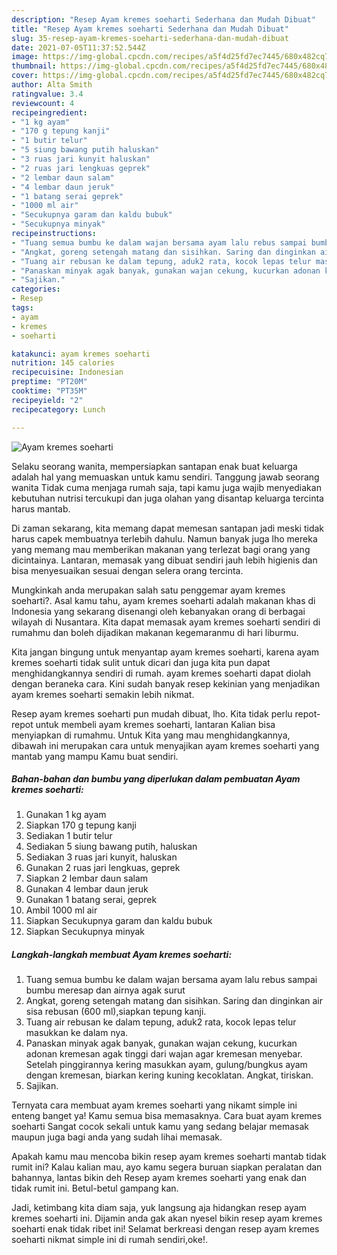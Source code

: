 ```yaml
---
description: "Resep Ayam kremes soeharti Sederhana dan Mudah Dibuat"
title: "Resep Ayam kremes soeharti Sederhana dan Mudah Dibuat"
slug: 35-resep-ayam-kremes-soeharti-sederhana-dan-mudah-dibuat
date: 2021-07-05T11:37:52.544Z
image: https://img-global.cpcdn.com/recipes/a5f4d25fd7ec7445/680x482cq70/ayam-kremes-soeharti-foto-resep-utama.jpg
thumbnail: https://img-global.cpcdn.com/recipes/a5f4d25fd7ec7445/680x482cq70/ayam-kremes-soeharti-foto-resep-utama.jpg
cover: https://img-global.cpcdn.com/recipes/a5f4d25fd7ec7445/680x482cq70/ayam-kremes-soeharti-foto-resep-utama.jpg
author: Alta Smith
ratingvalue: 3.4
reviewcount: 4
recipeingredient:
- "1 kg ayam"
- "170 g tepung kanji"
- "1 butir telur"
- "5 siung bawang putih haluskan"
- "3 ruas jari kunyit haluskan"
- "2 ruas jari lengkuas geprek"
- "2 lembar daun salam"
- "4 lembar daun jeruk"
- "1 batang serai geprek"
- "1000 ml air"
- "Secukupnya garam dan kaldu bubuk"
- "Secukupnya minyak"
recipeinstructions:
- "Tuang semua bumbu ke dalam wajan bersama ayam lalu rebus sampai bumbu meresap dan airnya agak surut"
- "Angkat, goreng setengah matang dan sisihkan. Saring dan dinginkan air sisa rebusan (600 ml),siapkan tepung kanji."
- "Tuang air rebusan ke dalam tepung, aduk2 rata, kocok lepas telur masukkan ke dalam nya."
- "Panaskan minyak agak banyak, gunakan wajan cekung, kucurkan adonan kremesan agak tinggi dari wajan agar kremesan menyebar. Setelah pinggirannya kering masukkan ayam, gulung/bungkus ayam dengan kremesan, biarkan kering kuning kecoklatan. Angkat, tiriskan."
- "Sajikan."
categories:
- Resep
tags:
- ayam
- kremes
- soeharti

katakunci: ayam kremes soeharti 
nutrition: 145 calories
recipecuisine: Indonesian
preptime: "PT20M"
cooktime: "PT35M"
recipeyield: "2"
recipecategory: Lunch

---
```



![Ayam kremes soeharti](https://img-global.cpcdn.com/recipes/a5f4d25fd7ec7445/680x482cq70/ayam-kremes-soeharti-foto-resep-utama.jpg)

Selaku seorang wanita, mempersiapkan santapan enak buat keluarga adalah hal yang memuaskan untuk kamu sendiri. Tanggung jawab seorang  wanita Tidak cuma menjaga rumah saja, tapi kamu juga wajib menyediakan kebutuhan nutrisi tercukupi dan juga olahan yang disantap keluarga tercinta harus mantab.

Di zaman  sekarang, kita memang dapat memesan santapan jadi meski tidak harus capek membuatnya terlebih dahulu. Namun banyak juga lho mereka yang memang mau memberikan makanan yang terlezat bagi orang yang dicintainya. Lantaran, memasak yang dibuat sendiri jauh lebih higienis dan bisa menyesuaikan sesuai dengan selera orang tercinta. 



Mungkinkah anda merupakan salah satu penggemar ayam kremes soeharti?. Asal kamu tahu, ayam kremes soeharti adalah makanan khas di Indonesia yang sekarang disenangi oleh kebanyakan orang di berbagai wilayah di Nusantara. Kita dapat memasak ayam kremes soeharti sendiri di rumahmu dan boleh dijadikan makanan kegemaranmu di hari liburmu.

Kita jangan bingung untuk menyantap ayam kremes soeharti, karena ayam kremes soeharti tidak sulit untuk dicari dan juga kita pun dapat menghidangkannya sendiri di rumah. ayam kremes soeharti dapat diolah dengan beraneka cara. Kini sudah banyak resep kekinian yang menjadikan ayam kremes soeharti semakin lebih nikmat.

Resep ayam kremes soeharti pun mudah dibuat, lho. Kita tidak perlu repot-repot untuk membeli ayam kremes soeharti, lantaran Kalian bisa menyiapkan di rumahmu. Untuk Kita yang mau menghidangkannya, dibawah ini merupakan cara untuk menyajikan ayam kremes soeharti yang mantab yang mampu Kamu buat sendiri.

<!--inarticleads1-->

##### Bahan-bahan dan bumbu yang diperlukan dalam pembuatan Ayam kremes soeharti:

1. Gunakan 1 kg ayam
1. Siapkan 170 g tepung kanji
1. Sediakan 1 butir telur
1. Sediakan 5 siung bawang putih, haluskan
1. Sediakan 3 ruas jari kunyit, haluskan
1. Gunakan 2 ruas jari lengkuas, geprek
1. Siapkan 2 lembar daun salam
1. Gunakan 4 lembar daun jeruk
1. Gunakan 1 batang serai, geprek
1. Ambil 1000 ml air
1. Siapkan Secukupnya garam dan kaldu bubuk
1. Siapkan Secukupnya minyak




<!--inarticleads2-->

##### Langkah-langkah membuat Ayam kremes soeharti:

1. Tuang semua bumbu ke dalam wajan bersama ayam lalu rebus sampai bumbu meresap dan airnya agak surut
1. Angkat, goreng setengah matang dan sisihkan. Saring dan dinginkan air sisa rebusan (600 ml),siapkan tepung kanji.
1. Tuang air rebusan ke dalam tepung, aduk2 rata, kocok lepas telur masukkan ke dalam nya.
1. Panaskan minyak agak banyak, gunakan wajan cekung, kucurkan adonan kremesan agak tinggi dari wajan agar kremesan menyebar. Setelah pinggirannya kering masukkan ayam, gulung/bungkus ayam dengan kremesan, biarkan kering kuning kecoklatan. Angkat, tiriskan.
1. Sajikan.




Ternyata cara membuat ayam kremes soeharti yang nikamt simple ini enteng banget ya! Kamu semua bisa memasaknya. Cara buat ayam kremes soeharti Sangat cocok sekali untuk kamu yang sedang belajar memasak maupun juga bagi anda yang sudah lihai memasak.

Apakah kamu mau mencoba bikin resep ayam kremes soeharti mantab tidak rumit ini? Kalau kalian mau, ayo kamu segera buruan siapkan peralatan dan bahannya, lantas bikin deh Resep ayam kremes soeharti yang enak dan tidak rumit ini. Betul-betul gampang kan. 

Jadi, ketimbang kita diam saja, yuk langsung aja hidangkan resep ayam kremes soeharti ini. Dijamin anda gak akan nyesel bikin resep ayam kremes soeharti enak tidak ribet ini! Selamat berkreasi dengan resep ayam kremes soeharti nikmat simple ini di rumah sendiri,oke!.

